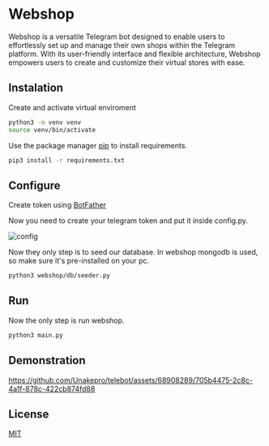 # Webshop

Webshop is a versatile Telegram bot designed to enable users to effortlessly set up and manage their own shops within the Telegram platform. With its user-friendly interface and flexible architecture, Webshop empowers users to create and customize their virtual stores with ease.

## Instalation

Create and activate virtual enviroment

```bash
python3 -m venv venv
source venv/bin/activate
```


Use the package manager [pip](https://pip.pypa.io/en/stable/) to install requirements.

```bash
pip3 install -r requirements.txt
```

## Configure

Create token using [BotFather](https://telegram.me/BotFather)

Now you need to create your telegram token and put it inside config.py.

![config](https://github.com/Unakepro/telebot/assets/68908289/5826a67c-632b-4b41-9639-518b9877a9a9)


Now they only step is to seed our database. In webshop mongodb is used, so make sure it's pre-installed on your pc.

```bash
python3 webshop/db/seeder.py
```

## Run

Now the only step is run webshop.

```bash
python3 main.py
```

## Demonstration


https://github.com/Unakepro/telebot/assets/68908289/705b4475-2c8c-4a1f-878c-422cb874fd88




## License

[MIT](https://choosealicense.com/licenses/mit/)
